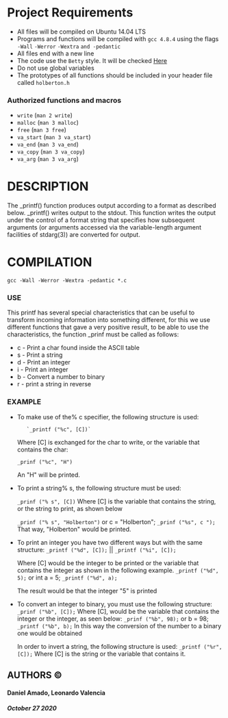 # Project Requirements

-   All files will be compiled on Ubuntu 14.04 LTS
-   Programs and functions will be compiled with  `gcc 4.8.4`  using the flags  `-Wall`  `-Werror`  `-Wextra`  `and -pedantic`
-   All files end with a new line
-   The code use the  `Betty`  style. It will be checked  [Here](https://github.com/holbertonschool/Betty/blob/master/betty-style.pl "betty-style.pl")
-   Do not use global variables
-   The prototypes of all functions should be included in your header file called  `holberton.h`

### Authorized functions and macros

-   `write`  (`man 2 write`)
-   `malloc`  (`man 3 malloc`)
-   `free`  (`man 3 free`)
-   `va_start`  (`man 3 va_start`)
-   `va_end`  (`man 3 va_end`)
-   `va_copy`  (`man 3 va_copy`)
-   `va_arg`  (`man 3 va_arg`)

# DESCRIPTION

The _printf() function produces output according to a format as described below. _printf() writes output to the stdout.
This function writes the output under the control of a format string that specifies how subsequent arguments (or arguments accessed via the variable-length argument facilities of stdarg(3)) are converted for output.

# COMPILATION
```
gcc -Wall -Werror -Wextra -pedantic *.c
```
### USE
This printf has several special characteristics that can be useful to transform incoming information into something different, for this we use different functions that gave a very positive result, to be able to use the characteristics, the function _prinf must be called as follows:
 * c - Print a char found inside the ASCII table 
 *  s - Print a string 
 *  d - Print an integer 
 * i - Print an integer
 * b - Convert a number to binary 
 * r - print a string in reverse

### EXAMPLE
* To make use of the% c specifier, the following structure is used:

		 `_printf ("%c", [C])`
 
	Where [C] is exchanged for the char to write, or the variable that contains 	the char: 

    `_prinf ("%c", "H")`

	 An "H" will be printed.

* To print a string% s, the following structure must be used:

	`_prinf ("% s", [C])`
	Where [C] is the variable that contains the string, or the string to print, as shown below
	
	`_prinf ("% s", "Holberton")`
	or
	c = "Holberton";
	`_prinf ("%s", c ");`
	That way, "Holberton" would be printed.

* To print an integer you have two different ways but with the same 	structure:
`_printf ("%d", [C]);` || `_printf ("%i", [C]);`

	Where [C] would be the integer to be printed or the variable that contains the integer as shown in the following example.
`_printf ("%d", 5);`
 or
 int a = 5;
	`_printf ("%d", a);`
	
	 The result would be that the integer "5" is printed
* To convert an integer to binary, you must use the following structure:
` _prinf ("%b", [C]);`
Where [C], would be the variable that contains the integer or the integer, as seen below:
`_prinf ("%b", 98);`
or
b = 98;
`_printf ("%b", b);`
In this way the conversion of the number to a binary one would be obtained

	In order to invert a string, the following structure is used:
`_printf ("%r", [C]);`
Where [C] is the string or the variable that contains it.

## AUTHORS ©

#### Daniel Amado, Leonardo Valencia 

##### October 27 2020 
